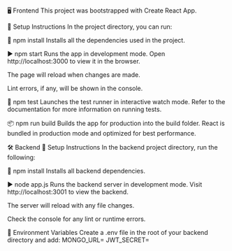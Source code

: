 🖥️ Frontend
This project was bootstrapped with Create React App.

📁 Setup Instructions
In the project directory, you can run:

🔧 npm install
Installs all the dependencies used in the project.

▶️ npm start
Runs the app in development mode.
Open http://localhost:3000 to view it in the browser.

The page will reload when changes are made.

Lint errors, if any, will be shown in the console.

🧪 npm test
Launches the test runner in interactive watch mode.
Refer to the documentation for more information on running tests.

📦 npm run build
Builds the app for production into the build folder.
React is bundled in production mode and optimized for best performance.

🛠️ Backend
📁 Setup Instructions
In the backend project directory, run the following:

🔧 npm install
Installs all backend dependencies.

▶️ node app.js
Runs the backend server in development mode.
Visit http://localhost:3001 to view the backend.

The server will reload with any file changes.

Check the console for any lint or runtime errors.

📄 Environment Variables
Create a .env file in the root of your backend directory and add:
MONGO_URL=
JWT_SECRET=
